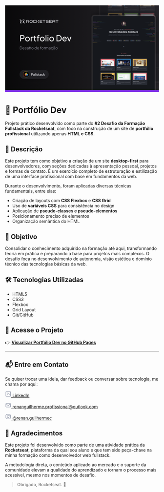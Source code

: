 <p align="center">
  <img src="assets/github/background-readme.png" alt="Imagem de capa do projeto Portfólio Dev" />
</p>

# 💼 Portfólio Dev

Projeto prático desenvolvido como parte do **#2 Desafio da Formação Fullstack da Rocketseat**, com foco na construção de um site de **portfólio profissional** utilizando apenas **HTML e CSS**.

## 📌 Descrição

Este projeto tem como objetivo a criação de um site **desktop-first** para desenvolvedores, com seções dedicadas à apresentação pessoal, projetos e formas de contato. É um exercício completo de estruturação e estilização de uma interface profissional com base em fundamentos da web.

Durante o desenvolvimento, foram aplicadas diversas técnicas fundamentais, entre elas:

- Criação de layouts com **CSS Flexbox** e **CSS Grid**
- Uso de **variáveis CSS** para consistência no design
- Aplicação de **pseudo-classes e pseudo-elementos**
- Posicionamento preciso de elementos
- Organização semântica do HTML

## 🚀 Objetivo

Consolidar o conhecimento adquirido na formação até aqui, transformando teoria em prática e preparando a base para projetos mais complexos. O desafio foca no desenvolvimento de autonomia, visão estética e domínio técnico das tecnologias básicas da web.

## 🛠️ Tecnologias Utilizadas

- HTML5
- CSS3
- Flexbox
- Grid Layout
- Git/GitHub

## 🔗 Acesse o Projeto

👉 **[Visualizar Portfólio Dev no GitHub Pages](https://codebyneander.github.io/portfolio-dev/)**

---

## 📬 Entre em Contato

Se quiser trocar uma ideia, dar feedback ou conversar sobre tecnologia, me chama por aqui:

<p>
  <a href="https://www.linkedin.com/in/renan-guilherme/" target="_blank">
    <img src="assets/icons/LinkedinLogo.svg" alt="LinkedIn" height="20" />
    LinkedIn
  </a>
</p>

<p>
  <a href="mailto:renanguilherme.profissional@outlook.com">
    <img src="assets/icons/EnvelopeSimple.png" alt="E-mail" height="20" />
    renanguilherme.profissional@outlook.com
  </a>
</p>

<p>
  <a href="https://instagram.com/renan.guilhermec" target="_blank">
    <img src="assets/icons/InstagramLogo.svg" alt="Instagram" height="20" />
    @renan.guilhermec
  </a>
</p>




## 🙏 Agradecimentos

Este projeto foi desenvolvido como parte de uma atividade prática da **Rocketseat**, plataforma da qual sou aluno e que tem sido peça-chave na minha formação como desenvolvedor web fullstack.

A metodologia direta, o conteúdo aplicado ao mercado e o suporte da comunidade elevam a qualidade do aprendizado e tornam o processo mais acessível, mesmo nos momentos de desafio.

> Obrigado, Rocketseat. 🚀



